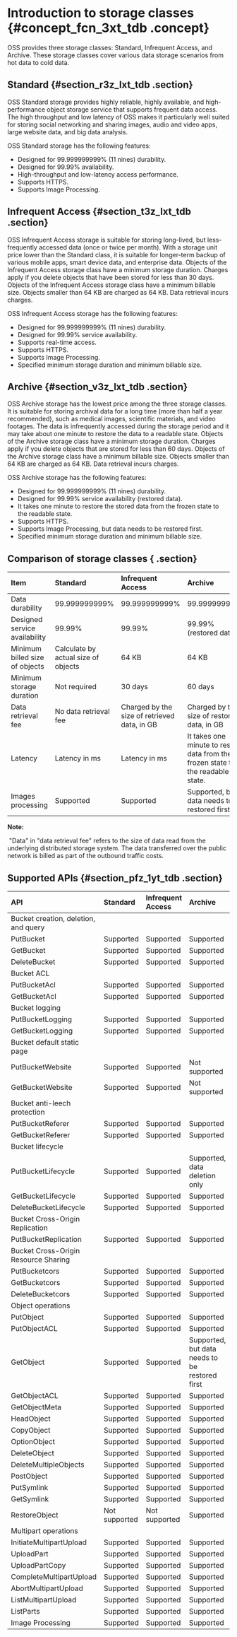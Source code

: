 # Introduction to storage classes {#concept_fcn_3xt_tdb .concept}

OSS provides three storage classes: Standard, Infrequent Access, and Archive. These storage classes cover various data storage scenarios from hot data to cold data.

## Standard {#section_r3z_lxt_tdb .section}

OSS Standard storage provides highly reliable, highly available, and high-performance object storage service that supports frequent data access. The high throughput and low latency of OSS makes it particularly well suited for storing social networking and sharing images, audio and video apps, large website data, and big data analysis.

OSS Standard storage has the following features:

-   Designed for 99.999999999% \(11 nines\) durability.
-   Designed for 99.99% availability.
-   High-throughput and low-latency access performance.
-   Supports HTTPS.
-   Supports Image Processing.

## Infrequent Access {#section_t3z_lxt_tdb .section}

OSS Infrequent Access storage is suitable for storing long-lived, but less-frequently accessed data \(once or twice per month\). With a storage unit price lower than the Standard class, it is suitable for longer-term backup of various mobile apps, smart device data, and enterprise data. Objects of the Infrequent Access storage class have a minimum storage duration. Charges apply if you delete objects that have been stored for less than 30 days. Objects of the Infrequent Access storage class have a minimum billable size. Objects smaller than 64 KB are charged as 64 KB. Data retrieval incurs charges.

OSS Infrequent Access storage has the following features:

-   Designed for 99.999999999% \(11 nines\) durability.
-   Designed for 99.99% service availability.
-   Supports real-time access.
-   Supports HTTPS.
-   Supports Image Processing.
-   Specified minimum storage duration and minimum billable size.

## Archive {#section_v3z_lxt_tdb .section}

OSS Archive storage has the lowest price among the three storage classes. It is suitable for storing archival data for a long time \(more than half a year recommended\), such as medical images, scientific materials, and video footages. The data is infrequently accessed during the storage period and it may take about one minute to restore the data to a readable state. Objects of the Archive storage class have a minimum storage duration. Charges apply if you delete objects that are stored for less than 60 days. Objects of the Archive storage class have a minimum billable size. Objects smaller than 64 KB are charged as 64 KB. Data retrieval incurs charges.

OSS Archive storage has the following features:

-   Designed for 99.999999999% \(11 nines\) durability.
-   Designed for 99.99% service availability \(restored data\).
-   It takes one minute to restore the stored data from the frozen state to the readable state.
-   Supports HTTPS.
-   Supports Image Processing, but data needs to be restored first.
-   Specified minimum storage duration and minimum billable size.

## Comparison of storage classes { .section}

|Item|Standard|Infrequent Access|Archive|
|:---|:-------|:----------------|:------|
|Data durability|99.999999999%|99.999999999%|99.999999999%|
|Designed service availability|99.99%|99.99%|99.99% \(restored data\)|
|Minimum billed size of objects|Calculate by actual size of objects|64 KB|64 KB|
|Minimum storage duration|Not required|30 days|60 days|
|Data retrieval fee|No data retrieval fee|Charged by the size of retrieved data, in GB|Charged by the size of restored data, in GB|
|Latency|Latency in ms|Latency in ms|It takes one minute to restore data from the frozen state to the readable state.|
|Images processing|Supported|Supported|Supported, but data needs to be restored first.|

**Note:** 

 "Data" in "data retrieval fee" refers to the size of data read from the underlying distributed storage system. The data transferred over the public network is billed as part of the outbound traffic costs. 

## Supported APIs {#section_pfz_1yt_tdb .section}

|API|Standard|Infrequent Access|Archive|
|:--|:-------|:----------------|:------|
|Bucket creation, deletion, and query|
|PutBucket|Supported|Supported|Supported|
|GetBucket|Supported|Supported|Supported|
|DeleteBucket|Supported|Supported|Supported|
|Bucket ACL|
|PutBucketAcl|Supported|Supported|Supported|
|GetBucketAcl|Supported|Supported|Supported|
|Bucket logging|
|PutBucketLogging|Supported|Supported|Supported|
|GetBucketLogging|Supported|Supported|Supported|
|Bucket default static page|
|PutBucketWebsite|Supported|Supported|Not supported|
|GetBucketWebsite|Supported|Supported|Not supported|
|Bucket anti-leech protection|
|PutBucketReferer|Supported|Supported|Supported|
|GetBucketReferer|Supported|Supported|Supported|
|Bucket lifecycle|
|PutBucketLifecycle|Supported|Supported|Supported, data deletion only|
|GetBucketLifecycle|Supported|Supported|Supported|
|DeleteBucketLifecycle|Supported|Supported|Supported|
|Bucket Cross-Origin Replication| | | |
|PutBucketReplication|Supported|Supported|Supported|
|Bucket Cross-Origin Resource Sharing|
|PutBucketcors|Supported|Supported|Supported|
|GetBucketcors|Supported|Supported|Supported|
|DeleteBucketcors|Supported|Supported|Supported|
|Object operations|
|PutObject|Supported|Supported|Supported|
|PutObjectACL|Supported|Supported|Supported|
|GetObject|Supported|Supported|Supported, but data needs to be restored first|
|GetObjectACL|Supported|Supported|Supported|
|GetObjectMeta|Supported|Supported|Supported|
|HeadObject|Supported|Supported|Supported|
|CopyObject|Supported|Supported|Supported|
|OptionObject|Supported|Supported|Supported|
|DeleteObject|Supported|Supported|Supported|
|DeleteMultipleObjects|Supported|Supported|Supported|
|PostObject|Supported|Supported|Supported|
|PutSymlink|Supported|Supported|Supported|
|GetSymlink|Supported|Supported|Supported|
|RestoreObject|Not supported|Not supported|Supported|
|Multipart operations|
|InitiateMultipartUpload|Supported|Supported|Supported|
|UploadPart|Supported|Supported|Supported|
|UploadPartCopy|Supported|Supported|Supported|
|CompleteMultipartUpload|Supported|Supported|Supported|
|AbortMultipartUpload|Supported|Supported|Supported|
|ListMultipartUpload|Supported|Supported|Supported|
|ListParts|Supported|Supported|Supported|
|Image Processing|Supported|Supported|Supported|

